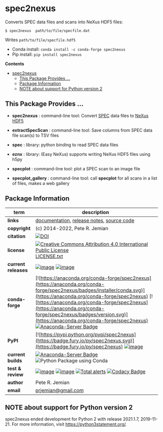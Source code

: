 # spec2nexus

Converts SPEC data files and scans into NeXus HDF5 files:

    $ spec2nexus  path/to/file/specfile.dat

Writes `path/to/file/specfile.hdf5`

- Conda install:  `conda install -c conda-forge spec2nexus`
- Pip install:  `pip install spec2nexus`

**Contents**

- [spec2nexus](#spec2nexus)
  - [This Package Provides ...](#this-package-provides-)
  - [Package Information](#package-information)
  - [NOTE about support for Python version 2](#note-about-support-for-python-version-2)

## This Package Provides ...

- **spec2nexus** : command-line tool: Convert [SPEC](http://certif.com) data
  files to [NeXus](http://nexusformat.org) [HDF5](http://hdfgroup.org)

- **extractSpecScan** : command-line tool: Save columns from SPEC data file
  scan(s) to TSV files

- **spec** : library: python binding to read SPEC data files

- **eznx** : library: (Easy NeXus) supports writing NeXus HDF5 files using h5py

- **specplot** : command-line tool: plot a SPEC scan to an image file

- **specplot\_gallery** : command-line tool: call **specplot** for all scans in
  a list of files, makes a web gallery

## Package Information

term | description
--- | ---
**links** | [documentation](https://prjemian.github.io/spec2nexus),  [release notes](https://github.com/prjemian/spec2nexus/wiki/Release-Notes),  [source code](https://github.com/prjemian/spec2nexus)
**copyright** | (c) 2014-2022, Pete R. Jemian
**citation** | [![DOI](https://zenodo.org/badge/DOI/10.5281/zenodo.6264513.svg)](https://doi.org/10.5281/zenodo.6264513)
**license** | [![Creative Commons Attribution 4.0 International Public License](https://anaconda.org/conda-forge/spec2nexus/badges/license.svg)](https://prjemian.github.io/spec2nexus/license.html)  [LICENSE.txt](https://prjemian.github.io/spec2nexus/license.html)
**current releases** | [![image](https://img.shields.io/github/tag/prjemian/spec2nexus.svg)](https://github.com/prjemian/spec2nexus/tags)    [![image](https://img.shields.io/github/release/prjemian/spec2nexus.svg)](https://github.com/prjemian/spec2nexus/releases)
**conda-forge** | [![https://anaconda.org/conda-forge/spec2nexus](https://anaconda.org/conda-forge/spec2nexus/badges/installer/conda.svg)](https://anaconda.org/conda-forge/spec2nexus)    [![https://anaconda.org/conda-forge/spec2nexus](https://anaconda.org/conda-forge/spec2nexus/badges/version.svg)](https://anaconda.org/conda-forge/spec2nexus)   [![Anaconda-Server Badge](https://anaconda.org/conda-forge/spec2nexus/badges/latest_release_date.svg)](https://anaconda.org/conda-forge/spec2nexus)
**PyPI** | [![https://pypi.python.org/pypi/spec2nexus](https://badge.fury.io/py/spec2nexus.svg)](https://badge.fury.io/py/spec2nexus)    [![image](https://img.shields.io/pypi/v/spec2nexus.svg)](https://pypi.python.org/pypi/spec2nexus/)
**current builds** | [![Anaconda-Server Badge](https://anaconda.org/conda-forge/spec2nexus/badges/platforms.svg)](https://anaconda.org/conda-forge/spec2nexus)   ![Python Package using Conda](https://github.com/prjemian/spec2nexus/workflows/Python%20Package%20using%20Conda/badge.svg)
**test & review** | [![image](https://img.shields.io/pypi/pyversions/spec2nexus.svg)](https://pypi.python.org/pypi/spec2nexus)   [![image](https://coveralls.io/repos/github/prjemian/spec2nexus/badge.svg?branch=master)](https://coveralls.io/github/prjemian/spec2nexus?branch=master)    [![Total alerts](https://img.shields.io/lgtm/alerts/g/prjemian/spec2nexus.svg?logo=lgtm&logoWidth=18)](https://lgtm.com/projects/g/prjemian/spec2nexus/alerts/)   [![Codacy Badge](https://app.codacy.com/project/badge/Grade/58888d7def9e4cedb167b94c8fe53a26)](https://www.codacy.com/gh/prjemian/spec2nexus/dashboard?utm_source=github.com&amp;utm_medium=referral&amp;utm_content=prjemian/spec2nexus&amp;utm_campaign=Badge_Grade)
**author** | Pete R. Jemian
**email** | prjemian@gmail.com

## NOTE about support for Python version 2

spec2nexus ended development for Python 2 with release 2021.1.7, 2019-11-21.
For more information, visit https://python3statement.org/.
